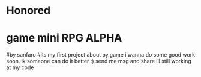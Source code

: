# <h9>Honored</h9>
 <h1>game mini RPG ALPHA </h1>
#by sanfaro 
#its my first project about py.game i wanna do some good work soon. ik someone can do it better :) send me msg and share 
ill still working at my code
